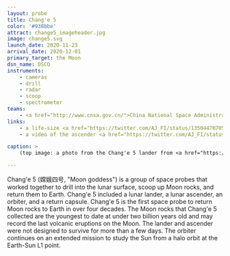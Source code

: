 ```yaml
---
layout: probe
title: Chang'e 5
color: '#938bbe'
attract: change5_imageheader.jpg
image: change5.svg
launch_date: 2020-11-23
arrival_date: 2020-12-01
primary_target: the Moon
dsn_name: DSCO
instruments:
    - cameras
    - drill
    - radar
    - scoop
    - spectrometer
teams:
    - <a href="http://www.cnsa.gov.cn/">China National Space Administration</a>
links:
    - a life-size <a href="https://twitter.com/AJ_FI/status/1350447070566625282">wooden version</a> of the Chang'e 5 lander a person crafted
    - a video of the ascender <a href="https://twitter.com/AJ_FI/status/1337504153065693193">launching</a> from the lander on the Moon

caption: >
    (top image: a photo from the Chang'e 5 lander from <a href="https://twitter.com/AJ_FI/status/1336920834838040577">the surface</a> of the Moon, CLEP/GRAS)

---
```

Chang'e 5 (嫦娥四号, "Moon goddess") is a group of space probes that worked together to drill into the lunar surface, scoop up Moon rocks, and return them to Earth. Chang'e 5 included a lunar lander, a lunar ascender, an orbiter, and a return capsule. Chang'e 5 is the first space probe to return Moon rocks to Earth in over four decades. The Moon rocks that Chang'e 5 collected are the youngest to date at under two billion years old and may record the last volcanic eruptions on the Moon. The lander and ascender were not designed to survive for more than a few days. The orbiter continues on an extended mission to study the Sun from a halo orbit at the Earth-Sun L1 point.